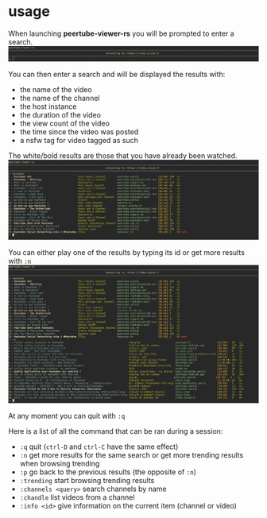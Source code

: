 usage
=====

When launching **peertube-viewer-rs** you will be prompted to enter a search.
![search_prompt](../screenshots/search_prompt.png)

You can then enter a search and will be displayed the results with:

- the name of the video
- the name of the channel
- the host instance
- the duration of the video
- the view count of the video
- the time since the video was posted
- a nsfw tag for video tagged as such

The white/bold results are those that you have already been watched.
![select_prompt](../screenshots/select_prompt.png)

You can either play one of the results by typing its id or get more results with `:n`
![next](../screenshots/next_done.png)

At any moment you can quit with `:q`

Here is a list of all the command that can be ran during a session:

- `:q` quit (`ctrl-D` and `ctrl-C` have the same effect)
- `:n` get more results for the same search or get more trending results when browsing trending
- `:p` go back to the previous results (the opposite of `:n`)
- `:trending` start browsing trending results
- `:channels <query>` search channels by name
- `:chandle` list videos from a channel
- `:info <id>` give information on the current item (channel or video)
